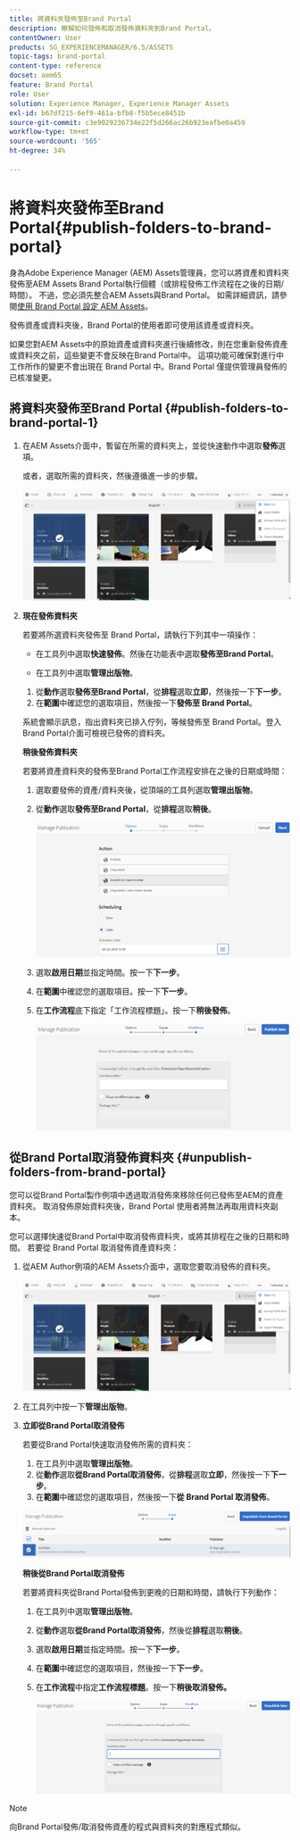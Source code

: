 ```yaml
---
title: 將資料夾發佈至Brand Portal
description: 瞭解如何發佈和取消發佈資料夾到Brand Portal。
contentOwner: User
products: SG_EXPERIENCEMANAGER/6.5/ASSETS
topic-tags: brand-portal
content-type: reference
docset: aem65
feature: Brand Portal
role: User
solution: Experience Manager, Experience Manager Assets
exl-id: b67df215-6ef9-461a-bfb8-f5b5ece8451b
source-git-commit: c3e9029236734e22f5d266ac26b923eafbe0a459
workflow-type: tm+mt
source-wordcount: '565'
ht-degree: 34%

---
```


# 將資料夾發佈至Brand Portal{#publish-folders-to-brand-portal}

身為Adobe Experience Manager (AEM) Assets管理員，您可以將資產和資料夾發佈至AEM Assets Brand Portal執行個體（或排程發佈工作流程在之後的日期/時間）。 不過，您必須先整合AEM Assets與Brand Portal。 如需詳細資訊，請參閱[使用 Brand Portal 設定 AEM Assets](/help/assets/configure-aem-assets-with-brand-portal.md)。

發佈資產或資料夾後，Brand Portal的使用者即可使用該資產或資料夾。

如果您對AEM Assets中的原始資產或資料夾進行後續修改，則在您重新發佈資產或資料夾之前，這些變更不會反映在Brand Portal中。 這項功能可確保對進行中工作所作的變更不會出現在 Brand Portal 中。Brand Portal 僅提供管理員發佈的已核准變更。

## 將資料夾發佈至Brand Portal {#publish-folders-to-brand-portal-1}

1. 在AEM Assets介面中，暫留在所需的資料夾上，並從快速動作中選取&#x200B;**發佈**&#x200B;選項。

   或者，選取所需的資料夾，然後遵循進一步的步驟。

   ![publish2bp](assets/publish2bp.png)

1. **現在發佈資料夾**

   若要將所選資料夾發佈至 Brand Portal，請執行下列其中一項操作：

   * 在工具列中選取&#x200B;**快速發佈**。然後在功能表中選取&#x200B;**發佈至Brand Portal**。

   * 在工具列中選取&#x200B;**管理出版物**。

   1. 從&#x200B;**動作**&#x200B;選取&#x200B;**發佈至Brand Portal**，從&#x200B;**排程**&#x200B;選取&#x200B;**立即**，然後按一下&#x200B;**下一步**。
   1. 在&#x200B;**範圍**&#x200B;中確認您的選取項目，然後按一下&#x200B;**發佈至 Brand Portal**。

   系統會顯示訊息，指出資料夾已排入佇列，等候發佈至 Brand Portal。登入Brand Portal介面可檢視已發佈的資料夾。

   **稍後發佈資料夾**

   若要將資產資料夾的發佈至Brand Portal工作流程安排在之後的日期或時間：

   1. 選取要發佈的資產/資料夾後，從頂端的工具列選取&#x200B;**管理出版物**。
   1. 從&#x200B;**動作**&#x200B;選取&#x200B;**發佈至Brand Portal**，從&#x200B;**排程**&#x200B;選取&#x200B;**稍後**。

      ![publishlaterbp](assets/publishlaterbp.png)

   1. 選取&#x200B;**啟用日期**&#x200B;並指定時間。按一下&#x200B;**下一步**。
   1. 在&#x200B;**範圍**&#x200B;中確認您的選取項目。按一下&#x200B;**下一步**。
   1. 在&#x200B;**工作流程**&#x200B;底下指定「工作流程標題」。按一下&#x200B;**稍後發佈**。

      ![managerchedulepub](assets/manageschedulepub.png)

## 從Brand Portal取消發佈資料夾 {#unpublish-folders-from-brand-portal}

您可以從Brand Portal製作例項中透過取消發佈來移除任何已發佈至AEM的資產資料夾。 取消發佈原始資料夾後，Brand Portal 使用者將無法再取用資料夾副本。

您可以選擇快速從Brand Portal中取消發佈資料夾，或將其排程在之後的日期和時間。 若要從 Brand Portal 取消發佈資產資料夾：

1. 從AEM Author例項的AEM Assets介面中，選取您要取消發佈的資料夾。

   ![publish2bp-1](assets/publish2bp.png)

1. 在工具列中按一下&#x200B;**管理出版物**。

1. **立即從Brand Portal取消發佈**

   若要從Brand Portal快速取消發佈所需的資料夾：

   1. 在工具列中選取&#x200B;**管理出版物**。
   1. 從&#x200B;**動作**&#x200B;選取&#x200B;**從Brand Portal取消發佈**，從&#x200B;**排程**&#x200B;選取&#x200B;**立即**，然後按一下&#x200B;**下一步**。
   1. 在&#x200B;**範圍**&#x200B;中確認您的選取項目，然後按一下&#x200B;**從 Brand Portal 取消發佈**。

   ![confirm-unpublish](assets/confirm-unpublish.png)

   **稍後從Brand Portal取消發佈**

   若要將資料夾從Brand Portal發佈到更晚的日期和時間，請執行下列動作：

   1. 在工具列中選取&#x200B;**管理出版物**。
   1. 從&#x200B;**動作**&#x200B;選取&#x200B;**從Brand Portal取消發佈**，然後從&#x200B;**排程**&#x200B;選取&#x200B;**稍後**。
   1. 選取&#x200B;**啟用日期**&#x200B;並指定時間。按一下&#x200B;**下一步**。
   1. 在&#x200B;**範圍**&#x200B;中確認您的選取項目，然後按一下&#x200B;**下一步**。
   1. 在&#x200B;**工作流程**&#x200B;中指定&#x200B;**工作流程標題**。按一下&#x200B;**稍後取消發佈。**

      ![unpublishworkflows](assets/unpublishworkflows.png)

>[!NOTE]
>
>向Brand Portal發佈/取消發佈資產的程式與資料夾的對應程式類似。
